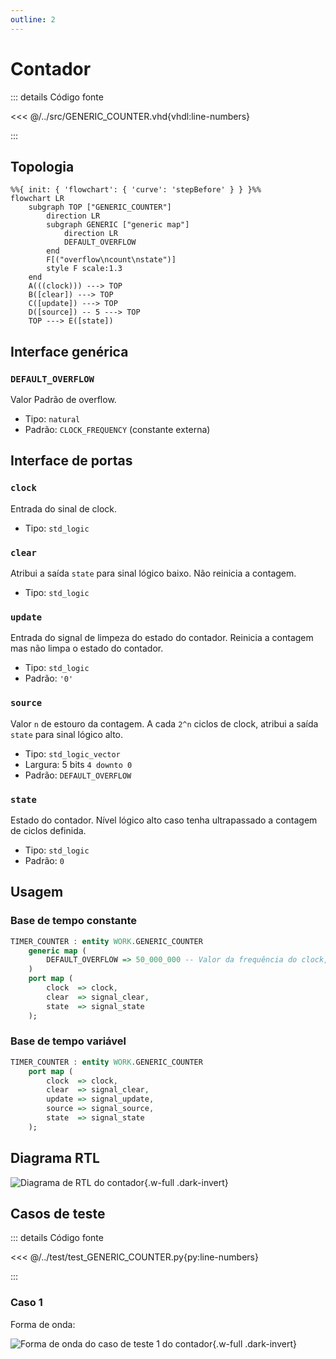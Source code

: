 ```yaml
---
outline: 2
---
```


# Contador

::: details Código fonte <a href="https://github.com/pfeinsper/24a-CTI-RISCV/blob/main/src/GENERIC_COUNTER.vhd" target="blank" style="float:right"><Badge type="tip" text="GENERIC_COUNTER.vhd &boxbox;" /></a>

<<< @/../src/GENERIC_COUNTER.vhd{vhdl:line-numbers}

:::

## Topologia

<pan-container selector=".mermaid">

```mermaid
%%{ init: { 'flowchart': { 'curve': 'stepBefore' } } }%%
flowchart LR
    subgraph TOP ["GENERIC_COUNTER"]
        direction LR
        subgraph GENERIC ["generic map"]
            direction LR
            DEFAULT_OVERFLOW
        end
        F[("overflow\ncount\nstate")]
        style F scale:1.3
    end
    A(((clock))) ---> TOP
    B([clear]) ---> TOP
    C([update]) ---> TOP
    D([source]) -- 5 ---> TOP
    TOP ---> E([state])
```

</pan-container>

## Interface genérica

### `DEFAULT_OVERFLOW` <Badge type="tip" text="GENERIC" />

Valor Padrão de overflow.

- Tipo: `natural`
- Padrão: `CLOCK_FREQUENCY` (constante externa)

## Interface de portas

### `clock` <Badge type="warning" text="INPUT" />

Entrada do sinal de clock.

- Tipo: `std_logic`

### `clear` <Badge type="warning" text="INPUT" />

Atribui a saída `state` para sinal lógico baixo. Não reinicia a contagem.

- Tipo: `std_logic`

### `update` <Badge type="warning" text="INPUT" />

Entrada do signal de limpeza do estado do contador. Reinicia a contagem mas não
limpa o estado do contador.

- Tipo: `std_logic`
- Padrão: `'0'`

### `source` <Badge type="warning" text="INPUT" />

Valor `n` de estouro da contagem. A cada `2^n` ciclos de clock, atribui a saída
`state` para sinal lógico alto.

- Tipo: `std_logic_vector`
- Largura: 5 bits `4 downto 0`
- Padrão: `DEFAULT_OVERFLOW`

### `state` <Badge type="danger" text="OUTPUT" />

Estado do contador. Nível lógico alto caso tenha ultrapassado a contagem de
ciclos definida.

- Tipo: `std_logic`
- Padrão: `0`

## Usagem

### Base de tempo constante

```vhdl
TIMER_COUNTER : entity WORK.GENERIC_COUNTER
    generic map (
        DEFAULT_OVERFLOW => 50_000_000 -- Valor da frequência do clock, equivalente a contagem de 1 segundo
    )
    port map (
        clock  => clock,
        clear  => signal_clear,
        state  => signal_state
    );
```

### Base de tempo variável

```vhdl
TIMER_COUNTER : entity WORK.GENERIC_COUNTER
    port map (
        clock  => clock,
        clear  => signal_clear,
        update => signal_update,
        source => signal_source,
        state  => signal_state
    );
```

## Diagrama RTL

<pan-container>

![Diagrama de RTL do contador](/images/reference/components/generic_counter_netlist.svg){.w-full .dark-invert}

</pan-container>

## Casos de teste

::: details Código fonte <a href="https://github.com/pfeinsper/24a-CTI-RISCV/blob/main/test/test_GENERIC_COUNTER.py" target="blank" style="float:right"><Badge type="tip" text="test_GENERIC_COUNTER.py &boxbox;" /></a>

<<< @/../test/test_GENERIC_COUNTER.py{py:line-numbers}

:::

### Caso 1 <Badge type="info" text="tb_GENERIC_COUNTER_case_1" />

Forma de onda:

<pan-container :grid="false">

![Forma de onda do caso de teste 1 do contador](/images/reference/components/tb_generic_counter_case_1.svg){.w-full .dark-invert}

</pan-container>
